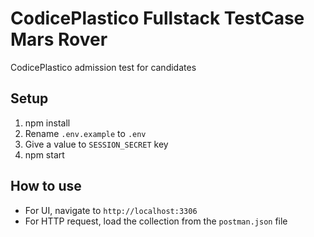 # CodicePlastico Fullstack TestCase Mars Rover
CodicePlastico admission test for candidates

## Setup
1. npm install
3. Rename `.env.example` to `.env`
4. Give a value to `SESSION_SECRET` key
5. npm start

## How to use
- For UI, navigate to `http://localhost:3306`
- For HTTP request, load the collection from the `postman.json` file
